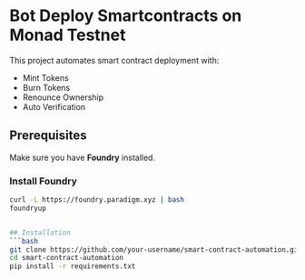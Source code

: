 # Bot Deploy Smartcontracts on Monad Testnet

This project automates smart contract deployment with:
- Mint Tokens
- Burn Tokens
- Renounce Ownership
- Auto Verification


## Prerequisites
Make sure you have **Foundry** installed.

### Install Foundry
```bash
curl -L https://foundry.paradigm.xyz | bash
foundryup


## Installation
```bash
git clone https://github.com/your-username/smart-contract-automation.git
cd smart-contract-automation
pip install -r requirements.txt
